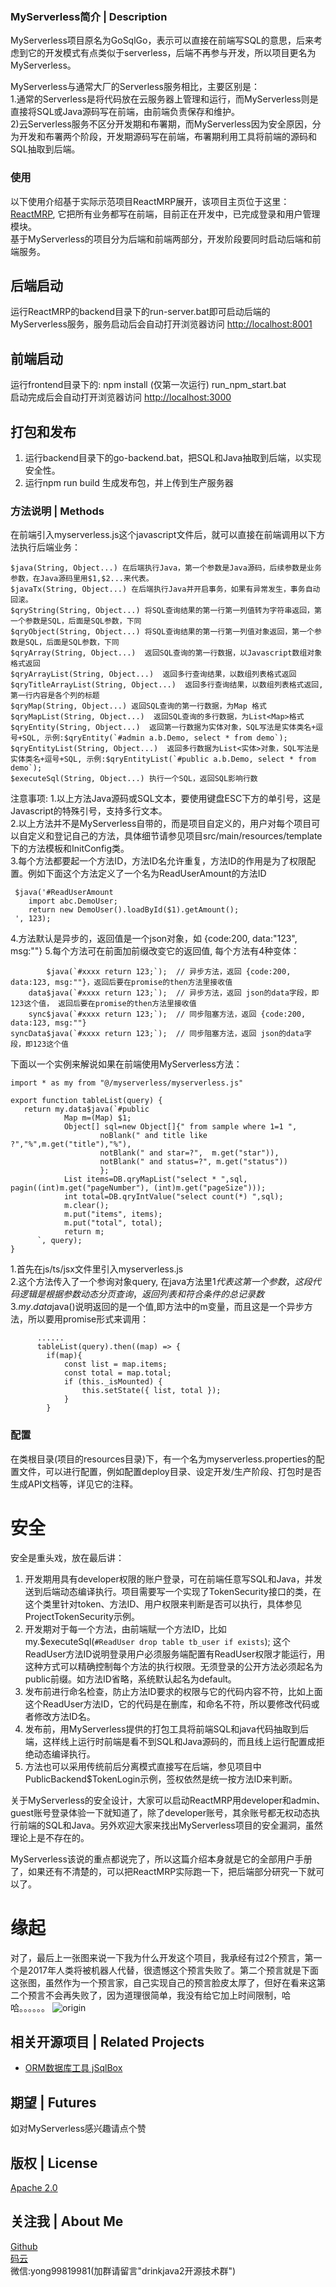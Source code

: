 ### MyServerless简介 | Description
MyServerless项目原名为GoSqlGo，表示可以直接在前端写SQL的意思，后来考虑到它的开发模式有点类似于serverless，后端不再参与开发，所以项目更名为MyServerless。  

MyServerless与通常大厂的Serverless服务相比，主要区别是：  
1.通常的Serverless是将代码放在云服务器上管理和运行，而MyServerless则是直接将SQL或Java源码写在前端，由前端负责保存和维护。  
2)云Serverless服务不区分开发期和布署期，而MyServerless因为安全原因，分为开发和布署两个阶段，开发期源码写在前端，布署期利用工具将前端的源码和SQL抽取到后端。  


### 使用
以下使用介绍基于实际示范项目ReactMRP展开，该项目主页位于这里：[ReactMRP](https://gitee.com/drinkjava2/reactmrp), 它把所有业务都写在前端，目前正在开发中，已完成登录和用户管理模块。   
基于MyServerless的项目分为后端和前端两部分，开发阶段要同时启动后端和前端服务。  

## 后端启动
运行ReactMRP的backend目录下的run-server.bat即可启动后端的MyServerless服务，服务启动后会自动打开浏览器访问 [http://localhost:8001](http://localhost:8001) 


## 前端启动
运行frontend目录下的:
npm install (仅第一次运行)
run_npm_start.bat  
启动完成后会自动打开浏览器访问 [http://localhost:3000](http://localhost:3000)  

## 打包和发布
1) 运行backend目录下的go-backend.bat，把SQL和Java抽取到后端，以实现安全性。  
2) 运行npm run build 生成发布包，并上传到生产服务器  

### 方法说明 | Methods
在前端引入myserverless.js这个javascript文件后，就可以直接在前端调用以下方法执行后端业务：  
```
$java(String, Object...) 在后端执行Java，第一个参数是Java源码，后续参数是业务参数，在Java源码里用$1,$2...来代表。  
$javaTx(String, Object...) 在后端执行Java并开启事务，如果有异常发生，事务自动回滚。  
$qryString(String, Object...) 将SQL查询结果的第一行第一列值转为字符串返回，第一个参数是SQL，后面是SQL参数，下同  
$qryObject(String, Object...) 将SQL查询结果的第一行第一列值对象返回，第一个参数是SQL，后面是SQL参数，下同  
$qryArray(String, Object...)  返回SQL查询的第一行数据，以Javascript数组对象格式返回  
$qryArrayList(String, Object...)  返回多行查询结果，以数组列表格式返回    
$qryTitleArrayList(String, Object...)  返回多行查询结果，以数组列表格式返回,第一行内容是各个列的标题  
$qryMap(String, Object...) 返回SQL查询的第一行数据，为Map 格式  
$qryMapList(String, Object...)  返回SQL查询的多行数据，为List<Map>格式  
$qryEntity(String, Object...)  返回第一行数据为实体对象，SQL写法是实体类名+逗号+SQL, 示例:$qryEntity(`#admin a.b.Demo, select * from demo`); 
$qryEntityList(String, Object...)  返回多行数据为List<实体>对象，SQL写法是实体类名+逗号+SQL, 示例:$qryEntityList(`#public a.b.Demo, select * from demo`);   
$executeSql(String, Object...) 执行一个SQL，返回SQL影响行数  
```
注意事项:
1.以上方法Java源码或SQL文本，要使用键盘ESC下方的单引号，这是Javascript的特殊引号，支持多行文本。  
2.以上方法并不是MyServerless自带的，而是项目自定义的，用户对每个项目可以自定义和登记自己的方法，具体细节请参见项目src/main/resources/template下的方法模板和InitConfig类。  
3.每个方法都要起一个方法ID，方法ID名允许重复，方法ID的作用是为了权限配置。例如下面这个方法定义了一个名为ReadUserAmount的方法ID  
``` 
 $java('#ReadUserAmount 
    import abc.DemoUser; 
    return new DemoUser().loadById($1).getAmount();
 ', 123); 
```
4.方法默认是异步的，返回值是一个json对象，如 {code:200, data:"123", msg:""}
5.每个方法可在前面加前缀改变它的返回值, 每个方法有4种变体：
  ```
          $java(`#xxxx return 123;`);  // 异步方法，返回 {code:200, data:123, msg:""}，返回后要在promise的then方法里接收值
      data$java(`#xxxx return 123;`);  // 异步方法，返回 json的data字段，即123这个值， 返回后要在promise的then方法里接收值
      sync$java(`#xxxx return 123;`);  // 同步阻塞方法，返回 {code:200, data:123, msg:""}
  syncData$java(`#xxxx return 123;`);  // 同步阻塞方法，返回 json的data字段，即123这个值
  ```

下面以一个实例来解说如果在前端使用MyServerless方法：
```
import * as my from "@/myserverless/myserverless.js"

export function tableList(query) { 
   return my.data$java(`#public
            Map m=(Map) $1;
            Object[] sql=new Object[]{" from sample where 1=1 ",
                    noBlank(" and title like ?","%",m.get("title"),"%"),
                    notBlank(" and star=?",  m.get("star")),
                    notBlank(" and status=?", m.get("status"))
                    };
            List items=DB.qryMapList("select * ",sql,  pagin((int)m.get("pageNumber"), (int)m.get("pageSize")));
            int total=DB.qryIntValue("select count(*) ",sql);
            m.clear();
            m.put("items", items);
            m.put("total", total);
            return m;
      `, query);
}
```
1.首先在js/ts/jsx文件里引入myserverless.js  
2.这个方法传入了一个参询对象query, 在java方法里$1代表这第一个参数，这段代码逻辑是根据参数动态分页查询，返回列表和符合条件的总记录数
3.my.data$java()说明返回的是一个值,即方法中的m变量，而且这是一个异步方法，所以要用promise形式来调用：
```
      ...... 
      tableList(query).then((map) => {
        if(map){ 
            const list = map.items;
            const total = map.total;
            if (this._isMounted) {
                this.setState({ list, total });
            }
        } 
```
  
### 配置
在类根目录(项目的resources目录)下，有一个名为myserverless.properties的配置文件，可以进行配置，例如配置deploy目录、设定开发/生产阶段、打包时是否生成API文档等，详见它的注释。  

# 安全
安全是重头戏，放在最后讲：  
1. 开发期用具有developer权限的账户登录，可在前端任意写SQL和Java，并发送到后端动态编译执行。项目需要写一个实现了TokenSecurity接口的类，在这个类里针对token、方法ID、用户权限来判断是否可以执行，具体参见ProjectTokenSecurity示例。  
2. 开发期对于每一个方法，由前端赋一个方法ID，比如 my.$executeSql(`#ReadUser drop table tb_user if exists`); 这个ReadUser方法ID说明登录用户必须服务端配置有ReadUser权限才能运行，用这种方式可以精确控制每个方法的执行权限。无须登录的公开方法必须起名为public前缀。如方法ID省略，系统默认起名为default。  
3. 发布前进行命名检查，防止方法ID要求的权限与它的代码内容不符，比如上面这个ReadUser方法ID，它的代码是在删库，和命名不符，所以要修改代码或者修改方法ID名。  
4. 发布前，用MyServerless提供的打包工具将前端SQL和java代码抽取到后端，这样线上运行时前端是看不到SQL和Java源码的，而且线上运行配置成拒绝动态编译执行。  
5. 方法也可以采用传统前后分离模式直接写在后端，参见项目中PublicBackend$TokenLogin示例，签权依然是统一按方法ID来判断。  

关于MyServerless的安全设计，大家可以启动ReactMRP用developer和admin、guest账号登录体验一下就知道了，除了developer账号，其余账号都无权动态执行前端的SQL和Java。另外欢迎大家来找出MyServerless项目的安全漏洞，虽然理论上是不存在的。   

MyServerless该说的重点都说完了，所以这篇介绍本身就是它的全部用户手册了，如果还有不清楚的，可以把ReactMRP实际跑一下，把后端部分研究一下就可以了。  

# 缘起 
对了，最后上一张图来说一下我为什么开发这个项目，我承经有过2个预言，第一个是2017年人类将被机器人代替，很遗憾这个预言失败了。第二个预言就是下面这张图，虽然作为一个预言家，自己实现自己的预言脸皮太厚了，但好在看来这第二个预言不会再失败了，因为道理很简单，我没有给它加上时间限制，哈哈。。。。。。
![origin](origin.png)  


## 相关开源项目 | Related Projects
- [ORM数据库工具 jSqlBox](https://gitee.com/drinkjava2/jSqlBox)  

## 期望 | Futures
如对MyServerless感兴趣请点个赞  

## 版权 | License
[Apache 2.0](http://www.apache.org/licenses/LICENSE-2.0)

## 关注我 | About Me
[Github](https://github.com/drinkjava2)  
[码云](https://gitee.com/drinkjava2)  
微信:yong99819981(加群请留言"drinkjava2开源技术群")  
